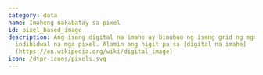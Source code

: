 ```yaml
---
category: data
name: Imaheng nakabatay sa pixel
id: pixel_based_image
description: Ang isang digital na imahe ay binubuo ng isang grid ng mga
  indibidwal na mga pixel. Alamin ang higit pa sa [digital na imahe]
  (https://en.wikipedia.org/wiki/digital_image)
icon: /dtpr-icons/pixels.svg
---
```

